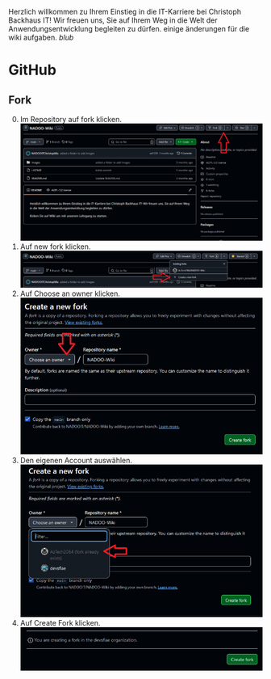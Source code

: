 Herzlich willkommen zu Ihrem Einstieg in die IT-Karriere bei Christoph Backhaus IT! Wir freuen uns, Sie auf Ihrem Weg in die Welt der Anwendungsentwicklung begleiten zu dürfen.
einige änderungen für die wiki aufgaben. *blub*

# **GitHub**

## Fork

0. Im Repository auf fork klicken.
![Schritt 0](/images/GitHub_Fork_0.PNG)
1. Auf new fork klicken.
![Schritt 1](/images/GitHub_Fork_1.PNG)
2. Auf Choose an owner klicken.
![Schritt 2](/images/GitHub_Fork_3.PNG)
3. Den eigenen Account auswählen.
![Schritt 3](/images/GitHub_Fork_4.PNG)
4. Auf Create Fork klicken.
![Schritt 4](/images/GitHub_Fork_5.PNG)
